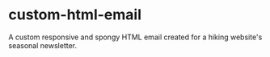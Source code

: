 # custom-html-email
A custom responsive and spongy HTML email created for a hiking website's seasonal newsletter.
